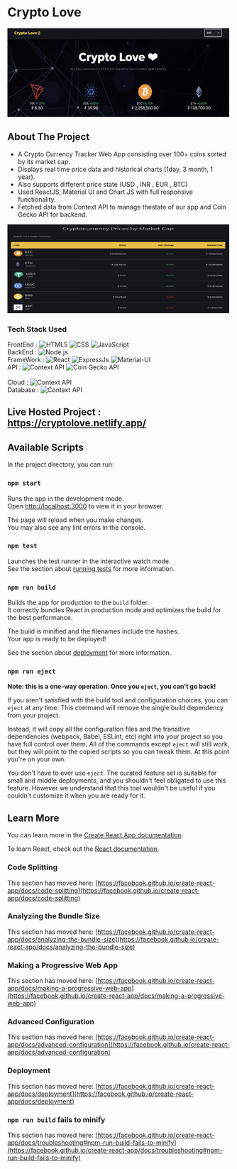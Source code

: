 # Crypto Love 
<img src="/public/1.png" alt="home" height="200px" width="500px">

## About The Project <br>
- A Crypto Currency Tracker Web App consisting over 100+ coins sorted by its market cap. <br>
- Displays real time price data and historical charts (1day, 3 month, 1 year). <br>
- Also supports different price state (USD , INR , EUR , BTC) <br>
- Used ReactJS, Material UI and Chart JS with full responsive functionality. <br>
- Fetched data from Context API to manage thestate of our app and Coin Gecko API for backend.

<img src="/public/2.png" alt="chart" height="200px" width="500px">

### Tech Stack Used 
FrontEnd :  ![HTML5](https://img.shields.io/badge/-HTML5-000?&logo=html5&logoColor=E34F26)
            ![CSS](https://img.shields.io/badge/-CSS-000?&logo=css3&logoColor=1572B6)
            ![JavaScript](https://img.shields.io/badge/-JavaScript-000?&logo=JavaScript&logoColor=ddc508)
<br>
BackEnd : ![Node.js](https://img.shields.io/badge/-NodeJS-000?&logo=node.js)
<br>
FrameWork : ![React](https://img.shields.io/badge/-React-000?&logo=React)
            ![ExpressJs](https://img.shields.io/badge/-ExpressJs-000?&logo=express&logoColor=orange)
            ![Material-UI](https://img.shields.io/badge/-BootStrap5-000?&logo=bootstrap&logoColor=pink)
<br>
API :   ![Context API](https://img.shields.io/badge/-ContextAPI-000?&logo=digitalocean&logoColor=orange)
        ![Coin Gecko API](https://img.shields.io/badge/-CoinGeckoAPI-000?&logo=docker&logoColor=lightblue)    
<br>
Cloud : ![Context API](https://img.shields.io/badge/-Netlify-000?&logo=netlify&logoColor=blue)
<br>
Database : ![Context API](https://img.shields.io/badge/-FireBase-000?&logo=firebase&logoColor=yellow)

 ## Live Hosted Project : https://cryptolove.netlify.app/


## Available Scripts

In the project directory, you can run:

### `npm start`

Runs the app in the development mode.\
Open [http://localhost:3000](http://localhost:3000) to view it in your browser.

The page will reload when you make changes.\
You may also see any lint errors in the console.

### `npm test`

Launches the test runner in the interactive watch mode.\
See the section about [running tests](https://facebook.github.io/create-react-app/docs/running-tests) for more information.

### `npm run build`

Builds the app for production to the `build` folder.\
It correctly bundles React in production mode and optimizes the build for the best performance.

The build is minified and the filenames include the hashes.\
Your app is ready to be deployed!

See the section about [deployment](https://facebook.github.io/create-react-app/docs/deployment) for more information.

### `npm run eject`

**Note: this is a one-way operation. Once you `eject`, you can't go back!**

If you aren't satisfied with the build tool and configuration choices, you can `eject` at any time. This command will remove the single build dependency from your project.

Instead, it will copy all the configuration files and the transitive dependencies (webpack, Babel, ESLint, etc) right into your project so you have full control over them. All of the commands except `eject` will still work, but they will point to the copied scripts so you can tweak them. At this point you're on your own.

You don't have to ever use `eject`. The curated feature set is suitable for small and middle deployments, and you shouldn't feel obligated to use this feature. However we understand that this tool wouldn't be useful if you couldn't customize it when you are ready for it.

## Learn More

You can learn more in the [Create React App documentation](https://facebook.github.io/create-react-app/docs/getting-started).

To learn React, check out the [React documentation](https://reactjs.org/).

### Code Splitting

This section has moved here: [https://facebook.github.io/create-react-app/docs/code-splitting](https://facebook.github.io/create-react-app/docs/code-splitting)

### Analyzing the Bundle Size

This section has moved here: [https://facebook.github.io/create-react-app/docs/analyzing-the-bundle-size](https://facebook.github.io/create-react-app/docs/analyzing-the-bundle-size)

### Making a Progressive Web App

This section has moved here: [https://facebook.github.io/create-react-app/docs/making-a-progressive-web-app](https://facebook.github.io/create-react-app/docs/making-a-progressive-web-app)

### Advanced Configuration

This section has moved here: [https://facebook.github.io/create-react-app/docs/advanced-configuration](https://facebook.github.io/create-react-app/docs/advanced-configuration)

### Deployment

This section has moved here: [https://facebook.github.io/create-react-app/docs/deployment](https://facebook.github.io/create-react-app/docs/deployment)

### `npm run build` fails to minify

This section has moved here: [https://facebook.github.io/create-react-app/docs/troubleshooting#npm-run-build-fails-to-minify](https://facebook.github.io/create-react-app/docs/troubleshooting#npm-run-build-fails-to-minify)
